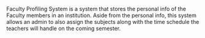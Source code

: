 Faculty Profiling System is a system that stores the personal info of the Faculty members in an institution. Aside from the personal info, this system allows an admin to also assign the subjects along with the time schedule the teachers will handle on the coming semester. 
